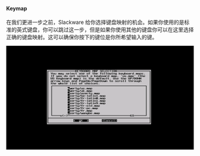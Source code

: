 #### Keymap

在我们更进一步之前，Slackware 给你选择键盘映射的机会。如果你使用的是标准的英式键盘，你可以跳过这一步，但是如果你使用其他的键盘你可以在这里选择正确的键盘映射。这可以确保你按下的键位是你所希望输入的键。

![](../../png/setup-keymap.png)
